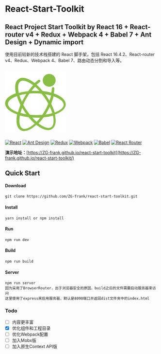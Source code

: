 # React-Start-Toolkit
React Project Start Toolkit by React 16 + React-router v4 + Redux + Webpack 4 + Babel 7 + Ant Design + Dynamic import
---------------------------------------------------------------
使用目前较新的技术栈搭建的 React 脚手架，包括 React 16.4.2、React-router v4、Redux、Webpack 4、Babel 7、路由动态分割和导入等。

![react-start-toolkit](./React.png)
---------------------------------------------------------------
[![React](https://img.shields.io/badge/react-^16.4.2-brightgreen.svg?style=flat-square)](https://github.com/facebook/react)
[![Ant Design](https://img.shields.io/badge/ant--design-^3.9.0-yellowgreen.svg?style=flat-square)](https://github.com/ant-design/ant-design)
[![Redux](https://img.shields.io/badge/redux-^4.0.0-orange.svg?style=flat-square)](https://github.com/reduxjs/redux)
[![Webpack](https://img.shields.io/badge/webpack-^4.19.1-yellow.svg?style=flat-square)](https://github.com/webpack/webpack)
[![Babel](https://img.shields.io/badge/babel-^7.0.0-blue.svg?style=flat-square)](https://github.com/babel/babel)
[![React Router](https://img.shields.io/badge/react--router-^4.3.1-lightgrey.svg?style=flat-square)](https://github.com/ReactTraining/react-router)

**演示地址：**[https://ZG-frank.github.io/react-start-toolkit](https://ZG-frank.github.io/react-start-toolkit/)


## Quick Start
#### Download
~~~
git clone https://github.com/ZG-frank/react-start-toolkit.git
~~~

#### Install
~~~
yarn install or npm install
~~~

#### Run
~~~
npm run dev
~~~

#### Build
~~~
npm run build
~~~

#### Server
~~~
npm run server
因为采用了BrowserRouter，出于浏览器安全的原因，build之后的文件需要启动服务器来访问
这里使用了express来启用服务器，默认是8090端口并返回dist文件夹中的index.html
~~~

### Todo

- [ ] 内容更丰富
- [x] 优化组件和工程目录
- [ ] 优化Webpack配置
- [ ] 加入Mobx版
- [ ] 加入原生Context API版
